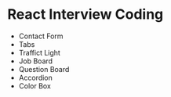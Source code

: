 # React Interview Coding

- Contact Form
- Tabs
- Traffict Light
- Job Board
- Question Board
- Accordion
- Color Box